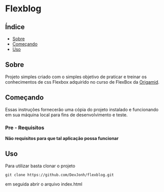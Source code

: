 # Flexblog

## Índice

- [Sobre](#about)
- [Começando](#getting_started)
- [Uso](#usage)

## Sobre <a name = "about"></a>

Projeto simples criado com o simples objetivo de praticar e treinar os conhecimentos de css Flexbox adquirido no curso de FlexBox da [Origamid](https://www.origamid.com/).

## Começando <a name = "getting_started"></a>

Essas instruções fornecerão uma cópia do projeto instalado e funcionando em sua máquina local para fins de desenvolvimento e teste.

### Pre - Requisitos

**Não requisitos para que tal aplicação possa funcionar**

## Uso <a name = "usage"></a>

Para utilizar basta clonar o projeto

```
git clone https://github.com/DevJonh/flexblog.git
```

em seguida abrir o arquivo index.html
